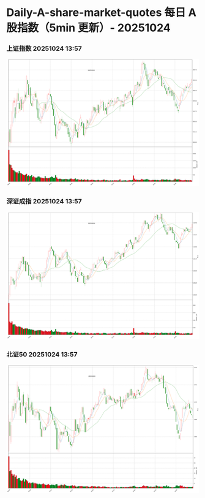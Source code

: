 
# Daily-A-share-market-quotes 每日 A 股指数（5min 更新）- 20251024

### 上证指数 20251024 13:57
![](./fig/2025/10/20251024-sh000001.png)

### 深证成指 20251024 13:57
![](./fig/2025/10/20251024-sz399001.png)

### 北证50 20251024 13:57
![](./fig/2025/10/20251024-bj899050.png)
